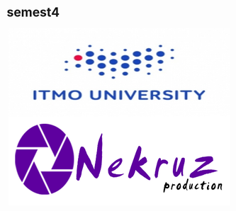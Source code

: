 # semest4


<img align="right" width="500" height="200" src="https://github.com/nekruz03/semest4/blob/main/0.jpeg">

<img align="right" width="500" height="200" src="https://github.com/nekruz03/semest4/blob/main/NK%20Logo.jpg">


